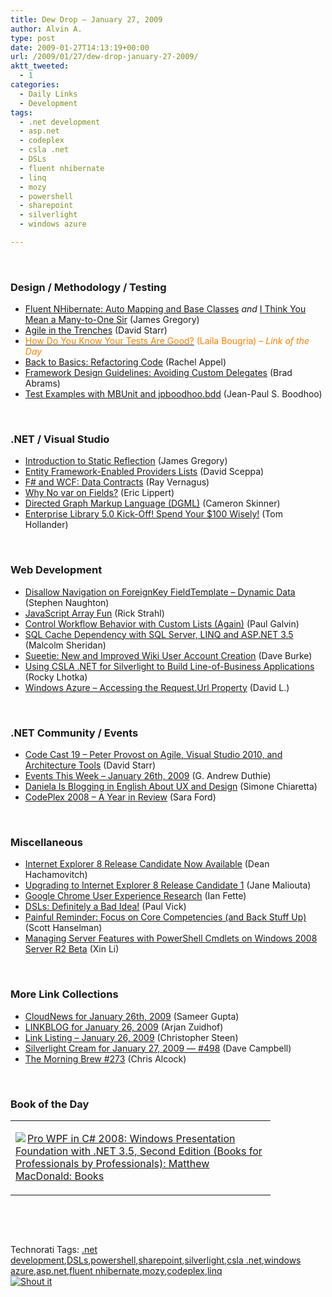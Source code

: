 ```yaml
---
title: Dew Drop – January 27, 2009
author: Alvin A.
type: post
date: 2009-01-27T14:13:19+00:00
url: /2009/01/27/dew-drop-january-27-2009/
aktt_tweeted:
  - 1
categories:
  - Daily Links
  - Development
tags:
  - .net development
  - asp.net
  - codeplex
  - csla .net
  - DSLs
  - fluent nhibernate
  - linq
  - mozy
  - powershell
  - sharepoint
  - silverlight
  - windows azure

---
```

&#160;

### Design / Methodology / Testing

  * <a href="http://blog.jagregory.com/2009/01/26/fluent-nhibernate-auto-mapping-and-base-classes/" target="_blank">Fluent NHibernate: Auto Mapping and Base Classes</a>&#160;_and_&#160;<a href="http://blog.jagregory.com/2009/01/27/i-think-you-mean-a-many-to-one-sir/" target="_blank">I Think You Mean a Many-to-One Sir</a> (James Gregory)
  * <a href="http://elegantcode.com/2009/01/26/agile-in-the-trenches/" target="_blank">Agile in the Trenches</a> (David Starr)
  * <a href="http://www.noctovis.net/blog/index.php/2009/01/26/how-do-you-know-your-tests-are-good/" target="_blank"><font color="#ff8000">How Do You Know Your Tests Are Good?</font></a> <font color="#ff8000">(Laila Bougria)<em> – Link of the Day</em></font>
  * <a href="http://rachelappel.com/software-development/back-to-basics-refactoring-code/" target="_blank">Back to Basics: Refactoring Code</a> (Rachel Appel)
  * <a href="http://blogs.msdn.com/brada/archive/2009/01/26/framework-design-guidelines-avoiding-custom-delegates.aspx" target="_blank">Framework Design Guidelines: Avoiding Custom Delegates</a> (Brad Abrams)
  * <a href="http://blog.jpboodhoo.com/TestExamplesWithMBUnitAndJpboodhoobdd.aspx" target="_blank">Test Examples with MBUnit and jpboodhoo.bdd</a> (Jean-Paul S. Boodhoo)

&#160;

### .NET / Visual Studio

  * <a href="http://blog.jagregory.com/2009/01/26/introduction-to-static-reflection/" target="_blank">Introduction to Static Reflection</a> (James Gregory)
  * <a href="http://blogs.msdn.com/adonet/archive/2009/01/26/entity-framework-enabled-providers-lists.aspx" target="_blank">Entity Framework-Enabled Providers Lists</a> (David Sceppa)
  * <a href="http://vernagus.blogspot.com/2009/01/f-and-wcf-data-contracts.html" target="_blank">F# and WCF: Data Contracts</a> (Ray Vernagus)
  * <a href="http://blogs.msdn.com/ericlippert/archive/2009/01/26/why-no-var-on-fields.aspx" target="_blank">Why No var on Fields?</a> (Eric Lippert)
  * <a href="http://blogs.msdn.com/camerons/archive/2009/01/26/directed-graph-markup-language-dgml.aspx" target="_blank">Directed Graph Markup Language (DGML)</a> (Cameron Skinner)
  * <a href="http://blogs.msdn.com/tomholl/archive/2009/01/27/enterprise-library-5-0-kick-off-spend-your-100-wisely.aspx" target="_blank">Enterprise Library 5.0 Kick-Off! Spend Your $100 Wisely!</a> (Tom Hollander)

&#160;

### Web Development

  * <a href="http://csharpbits.notaclue.net/2009/01/allow-navigation-on-foreignkey.html" target="_blank">Disallow Navigation on ForeignKey FieldTemplate &#8211; Dynamic Data</a> (Stephen Naughton)
  * <a href="http://west-wind.com/weblog/posts/608772.aspx" target="_blank">JavaScript Array Fun</a> (Rick Strahl)
  * <a href="http://paulgalvin.spaces.live.com/Blog/cns!1CC1EDB3DAA9B8AA!3087.entry?wa=wsignin1.0&sa=899124501" target="_blank">Control Workflow Behavior with Custom Lists (Again)</a> (Paul Galvin)
  * <a href="http://www.dotnetcurry.com/ShowArticle.aspx?ID=263&AspxAutoDetectCookieSupport=1" target="_blank">SQL Cache Dependency with SQL Server, LINQ and ASP.NET 3.5</a> (Malcolm Sheridan)
  * <a href="http://dbvt.com/blog/post/Sueetie-New-and-Improved-Wiki-User-Setup.aspx" target="_blank">Sueetie: New and Improved Wiki User Account Creation</a> (Dave Burke)
  * <a href="http://www.devx.com/codemag/Article/40663?trk=DXRSS_DOTNET" target="_blank">Using CSLA .NET for Silverlight to Build Line-of-Business Applications</a> (Rocky Lhotka)
  * <a href="http://blogs.msdn.com/davidlem/archive/2009/01/27/windows-azure-accessing-the-request-url-property.aspx" target="_blank">Windows Azure &#8211; Accessing the Request.Url Property</a> (David L.)

&#160;

### .NET Community / Events

  * <a href="http://elegantcode.com/2009/01/26/code-cast-19-peter-provost-on-agile-visual-studio-2010-and-architecture-tools/" target="_blank">Code Cast 19 &#8211; Peter Provost on Agile, Visual Studio 2010, and Architecture Tools</a> (David Starr)
  * <a href="http://blogs.msdn.com/gduthie/archive/2009/01/26/events-this-week-january-26th-2009.aspx" target="_blank">Events This Week &#8211; January 26th, 2009</a> (G. Andrew Duthie)
  * <a href="http://codeclimber.net.nz/archive/2009/01/27/daniela-is-blogging-in-english-about-ux-and-design.aspx" target="_blank">Daniela Is Blogging in English About UX and Design</a> (Simone Chiaretta)
  * <a href="http://blogs.msdn.com/codeplex/archive/2009/01/26/codeplex-2008-a-year-in-review.aspx" target="_blank">CodePlex 2008 &#8211; A Year in Review</a> (Sara Ford)

&#160;

### Miscellaneous

  * <a href="http://blogs.msdn.com/ie/archive/2009/01/26/internet-explorer-8-release-candidate-now-available.aspx" target="_blank">Internet Explorer 8 Release Candidate Now Available</a> (Dean Hachamovitch)
  * <a href="http://blogs.msdn.com/ie/archive/2009/01/26/upgrading-to-internet-explorer-8-release-candidate-1.aspx" target="_blank">Upgrading to Internet Explorer 8 Release Candidate 1</a> (Jane Maliouta)
  * <a href="http://blog.chromium.org/2009/01/google-chrome-user-experience-research.html" target="_blank">Google Chrome User Experience Research</a> (Ian Fette)
  * <a href="http://panopticoncentral.net/archive/2009/01/26/24808.aspx" target="_blank">DSLs: Definitely a Bad Idea!</a> (Paul Vick)
  * <a href="http://www.hanselman.com/blog/PainfulReminderFocusOnCoreCompetenciesAndBackStuffUp.aspx" target="_blank">Painful Reminder: Focus on Core Competencies (and Back Stuff Up)</a> (Scott Hanselman)
  * <a href="http://blogs.msdn.com/powershell/archive/2009/01/27/managing-server-features-with-powershell-cmdlets-on-windows-2008-server-r2-beta.aspx" target="_blank">Managing Server Features with PowerShell Cmdlets on Windows 2008 Server R2 Beta</a> (Xin Li)

&#160;

### More Link Collections

  * <a href="http://www.cloudave.com/link/cloudnews-for-january-26th-2009" target="_blank">CloudNews for January 26th, 2009</a> (Sameer Gupta)
  * <a href="http://www.arjansworld.com/2009/01/26/linkblog-for-january-26-2009/" target="_blank">LINKBLOG for January 26, 2009</a> (Arjan Zuidhof)
  * <a href="http://www.dotnetjunkies.com/WebLog/csteen/archive/2009/01/27/571135.aspx" target="_blank">Link Listing &#8211; January 26, 2009</a> (Christopher Steen)
  * <a href="http://geekswithblogs.net/WynApseTechnicalMusings/archive/2009/01/27/128993.aspx" target="_blank">Silverlight Cream for January 27, 2009 &#8212; #498</a> (Dave Campbell)
  * <a href="http://blog.cwa.me.uk/2009/01/27/the-morning-brew-273/" target="_blank">The Morning Brew #273</a> (Chris Alcock)

&#160;

### Book of the Day

<div style="padding-bottom: 0px; margin: 0px; padding-left: 0px; padding-right: 0px; display: inline; float: none; padding-top: 0px" id="scid:7dc1bd33-94bd-46fd-a20b-0131235bcd47:60ac8c55-4eb9-4714-bb86-3c592f5348ed" class="wlWriterSmartContent">
  <table cellspacing="0" cellpadding="2" width="400" border="0" unselectable="on">
    <tr>
      <td valign="top" width="400">
        <p>
          <a title="Pro WPF in C# 2008: Windows Presentation Foundation with .NET 3.5, Second Edition (Books for Professionals by Professionals): Matthew MacDonald: Books" href="http://www.amazon.com/exec/obidos/ASIN/1590599551/alvinashcraft-20"><img data-recalc-dims="1" decoding="async" src="https://i0.wp.com/images.amazon.com/images/P/1590599551.01.MZZZZZZZ.jpg?w=660" border="0" align="left" style="float:left" />Pro WPF in C# 2008: Windows Presentation Foundation with .NET 3.5, Second Edition (Books for Professionals by Professionals): Matthew MacDonald: Books</a>
        </p>
      </td>
    </tr>
  </table>
</div>

&#160;

<div style="padding-bottom: 0px; margin: 0px; padding-left: 0px; padding-right: 0px; display: inline; float: none; padding-top: 0px" id="scid:C16BAC14-9A3D-4c50-9394-FBFEF7A93539:65a6bb92-6fa3-417e-ac64-3284f5457961" class="wlWriterSmartContent">
  <!--dotnetkickit-->
</div>

&#160;

<div style="padding-bottom: 0px; margin: 0px; padding-left: 0px; padding-right: 0px; display: inline; float: none; padding-top: 0px" id="scid:0767317B-992E-4b12-91E0-4F059A8CECA8:49039ba1-c435-4852-b169-f55b083cdea7" class="wlWriterSmartContent">
  Technorati Tags: <a href="http://technorati.com/tags/.net+development" rel="tag">.net development</a>,<a href="http://technorati.com/tags/DSLs" rel="tag">DSLs</a>,<a href="http://technorati.com/tags/powershell" rel="tag">powershell</a>,<a href="http://technorati.com/tags/sharepoint" rel="tag">sharepoint</a>,<a href="http://technorati.com/tags/silverlight" rel="tag">silverlight</a>,<a href="http://technorati.com/tags/csla+.net" rel="tag">csla .net</a>,<a href="http://technorati.com/tags/windows+azure" rel="tag">windows azure</a>,<a href="http://technorati.com/tags/asp.net" rel="tag">asp.net</a>,<a href="http://technorati.com/tags/fluent+nhibernate" rel="tag">fluent nhibernate</a>,<a href="http://technorati.com/tags/mozy" rel="tag">mozy</a>,<a href="http://technorati.com/tags/codeplex" rel="tag">codeplex</a>,<a href="http://technorati.com/tags/linq" rel="tag">linq</a>
</div>

<div class="wlWriterHeaderFooter" style="margin:0px; padding:0px 0px 0px 0px;">
  <div class="shoutIt">
    <a rev="vote-for" href="http://dotnetshoutout.com/Submit?url=http%3a%2f%2fwww.alvinashcraft.com%2f2009%2f01%2f27%2fdew-drop-january-27-2009%2f&title=Dew+Drop+-+January+27%2c+2009"><img decoding="async" alt="Shout it" src="http://dotnetshoutout.com/image.axd?url=https://morningdew-bpc6g3a0fgaxdxcu.eastus2-01.azurewebsites.net/2009/01/27/dew-drop-january-27-2009/" style="border:0px" /></a>
  </div>
</div>
